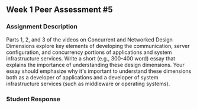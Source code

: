 ## Week 1 Peer Assessment #5

### Assignment Description

Parts 1, 2, and 3 of the videos on Concurrent and Networked Design Dimensions explore key elements of developing the communication, server configuration, and concurrency portions of applications and system infrastructure services.  Write a short (e.g., 300-400 word) essay that explains the importance of understanding these design dimensions.  Your essay should emphasize why it's important to understand these dimensions both as a developer of applications and a developer of system infrastructure services (such as middleware or operating systems).

### Student Response

